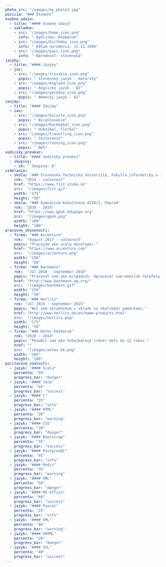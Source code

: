 ```yaml
---
photo_src: "/images/my_photo1.jpg"
pozicia: "### Študent"
osobne_udaje:
  - title: "#### Osobné údaje"
  - zakladne:
    - src: "/images/home_icon.png"
      info: " Bydlisko: Kežmarok"
    - src: "/images/birthday_icon.png"
      info: " Dátum narodenia: 15.11.1994"
    - src: "/images/pass_icon.png"
      info: " Národnosť: slovenská"
jazyky:
  - title: "#### Jazyky"
  - jaz:
    - src: "/images/slovakia_icon.png"
      popis: " Slovenský jazyk - materský"
    - src: "/images/england_icon.png"
      popis: " Anglický jazyk - B2"
    - src: "/images/germany_icon.png"
      popis: " Nemecký jazyk - A2"    
zaujmy:
  - title: "#### Záujmy"
  - zau:
    - src: "/images/bicycle_icon.png"
      popis: " Bicyklovanie"
    - src: "/images/hockeybal_icon.png"
      popis: " Hokejbal, florbal"
    - src: "/images/travelling_icon.png"
      popis: " Cestovanie"
    - src: "/images/running_icon.png"
      popis: " Beh"
vodicsky_preukaz:
  - title: "#### Vodičský preukaz"
  - skupiny:
    - sk: " Skupina: B"
vzdelanie:
  - skola: "### Slovenská Technická Univerzita, Fakulta informatiky a informačných technológií"
    rok: "2014 - sučasnosť"
    href: "https://www.fiit.stuba.sk"
    src:  "/images/fiit.gif"
    width: "175"
    height: "60"
  - skola: "### Gymnázium Kukučínova 4239/1, Poprad"
    rok: "2010 - 2014"
    href: "https://www.gpuk.edupage.org"
    src:  "/images/gpuk.png"
    width: "100"
    height: "100"
pracovne_skusenosti:
  - firma: "### Accenture"
    rok:  "August 2017 - súčasnosť"
    popis: "Pracujem ako scala developer."
    href: "https://www.accenture.com"
    src:  "/images/accenture.png"
    width: "150"
    height: "60"
  - firma: "### Bachmann"
    rok:  "Júl 2016 - September 2016"
    popis: "Pracoval som ako brigádnik. Opravoval som mobilné telefóny."
    href: "http://www.bachmann-ag.org/"
    src:  "/images/bachmann.gif"
    width: "150"
    height: "50"
  - firma: "### Herlitz"
    rok: "Júl 2015 - September 2015"
    popis: "Bol som skladníkom v sklade so školskými pomôckami."
    href: "http://www.herlitz.de/en/home-products.html"
    src:  "/images/herlitz.png"
    width: "175"
    height: "50"
  - firma: "### Worms Kežmarok"
    rok: "2010 - 2014"
    popis: "Pôsobil som ako hokejbalový tréner detí do 12 rokov."
    href: ""
    src:  "/images/worms_kk.png"
    width: "100"
    height: "100"
pocitacove_znalosti:
  - jazyk: "#### Scala"
    percenta: "50"
    progress_bar: "danger"
  - jazyk: "#### Java"
    percenta: "45"
    progress_bar: "success"
  - jazyk: "#### C"
    percenta: "35"
    progress_bar: "info"
  - jazyk: "#### HTML"
    percenta: "20"
    progress_bar: "warning"
  - jazyk: "#### CSS"
    percenta: "20"
    progress_bar: "danger"
  - jazyk: "#### Bootstrap"
    percenta: "35"
    progress_bar: "success"
  - jazyk: "#### PostgreSQL"
    percenta: "45"
    progress_bar: "info"
  - jazyk: "#### Redis"
    percenta: "35"
    progress_bar: "warning"
  - jazyk: "#### UML"
    percenta: "50"
    progress_bar: "danger"
  - jazyk: "#### MS Office"
    percenta: "60"
    progress_bar: "success"
  - jazyk: "#### Pascal"
    percenta: "25"
    progress_bar: "info"
  - jazyk: "#### XML"
    percenta: "40"
    progress_bar: "warning"
  - jazyk: "#### XHTML"
    percenta: "20"
    progress_bar: "danger"
  - jazyk: "#### XSL"
    percenta: "40"
    progress_bar: "success"
---
```

